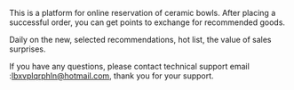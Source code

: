 This is a platform for online reservation of ceramic bowls. After placing a successful order, you can get points to exchange for recommended goods.

Daily on the new, selected recommendations, hot list, the value of sales surprises.

If you have any questions, please contact technical support email :lbxvplqrphln@hotmail.com, thank you for your support.

